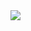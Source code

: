 
<img align="center" src="https://github-readme-stats.vercel.app/api/top-langs/?username=LudoDash&theme=dark">

